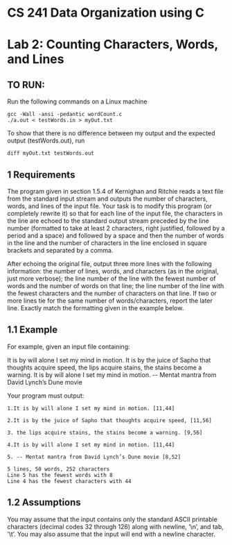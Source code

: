 # CS 241 Data Organization using C

# Lab 2: Counting Characters, Words, and Lines

## TO RUN:
Run the following commands on a Linux machine

```
gcc -Wall -ansi -pedantic wordCount.c
./a.out < testWords.in > myOut.txt
```

To show that there is no difference between my output and the expected output (testWords.out), run
```
diff myOut.txt testWords.out
```

## 1 Requirements

The program given in section 1.5.4 of Kernighan and Ritchie reads a text file from the standard input stream and
outputs the number of characters, words, and lines of the input file. Your task is to modify this program (or completely
rewrite it) so that for each line of the input file, the characters in the line are echoed to the standard output stream
preceded by the line number (formatted to take at least 2 characters, right justified, followed by a period and a space)
and followed by a space and then the number of words in the line and the number of characters in the line enclosed in
square brackets and separated by a comma.

After echoing the original file, output three more lines with the following information: the number of lines, words, and
characters (as in the original, just more verbose); the line number of the line with the fewest number of words and the
number of words on that line; the line number of the line with the fewest characters and the number of characters on
that line. If two or more lines tie for the same number of words/characters, report the later line. Exactly match the
formatting given in the example below.

## 1.1 Example

For example, given an input file containing:

It is by will alone I set my mind in motion.
It is by the juice of Sapho that thoughts acquire speed,
the lips acquire stains, the stains become a warning.
It is by will alone I set my mind in motion.
-- Mentat mantra from David Lynch’s Dune movie

Your program must output:

```
1.It is by will alone I set my mind in motion. [11,44]

2.It is by the juice of Sapho that thoughts acquire speed, [11,56]

3. the lips acquire stains, the stains become a warning. [9,56]

4.It is by will alone I set my mind in motion. [11,44]

5. -- Mentat mantra from David Lynch’s Dune movie [8,52]

5 lines, 50 words, 252 characters
Line 5 has the fewest words with 8
Line 4 has the fewest characters with 44
```
## 1.2 Assumptions

You may assume that the input contains only the standard ASCII printable characters (decimal codes 32 through 126)
along with newline, ’\n’, and tab, ’\t’. You may also assume that the input will end with a newline character.


